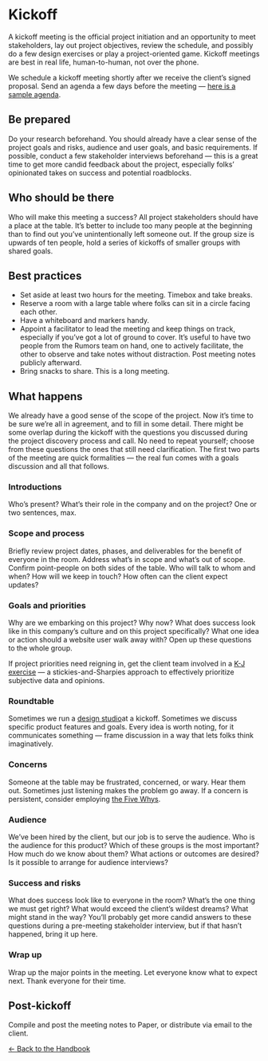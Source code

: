 # Kickoff

A kickoff meeting is the official project initiation and an opportunity to meet stakeholders, lay out project objectives, review the schedule, and possibly do a few design exercises or play a project-oriented game. Kickoff meetings are best in real life, human-to-human, not over the phone.

We schedule a kickoff meeting shortly after we receive the client’s signed proposal. Send an agenda a few days before the meeting — [here is a sample agenda](https://paper.dropbox.com/doc/_Kickoff-meeting-agenda-template--ATm5OihYtbWEOTglXDpvXA0RAg-A5Bmqw5hNOeJoQe3aMGoF).

## Be prepared

Do your research beforehand. You should already have a clear sense of the project goals and risks, audience and user goals, and basic requirements. If possible, conduct a few stakeholder interviews beforehand — this is a great time to get more candid feedback about the project, especially folks’ opinionated takes on success and potential roadblocks.

## Who should be there

Who will make this meeting a success? All project stakeholders should have a place at the table. It’s better to include too many people at the beginning than to find out you’ve unintentionally left someone out. If the group size is upwards of ten people, hold a series of kickoffs of smaller groups with shared goals.

## Best practices

- Set aside at least two hours for the meeting. Timebox and take breaks.
- Reserve a room with a large table where folks can sit in a circle facing each other.
- Have a whiteboard and markers handy.
- Appoint a facilitator to lead the meeting and keep things on track, especially if you’ve got a lot of ground to cover. It’s useful to have two people from the Rumors team on hand, one to actively facilitate, the other to observe and take notes without distraction. Post meeting notes publicly afterward.
- Bring snacks to share. This is a long meeting.

## What happens

We already have a good sense of the scope of the project. Now it’s time to be sure we’re all in agreement, and to fill in some detail. There might be some overlap during the kickoff with the questions you discussed during the project discovery process and call. No need to repeat yourself; choose from these questions the ones that still need clarification. The first two parts of the meeting are quick formalities — the real fun comes with a goals discussion and all that follows.

### Introductions

Who’s present? What’s their role in the company and on the project? One or two sentences, max.

### Scope and process

Briefly review project dates, phases, and deliverables for the benefit of everyone in the room. Address what’s in scope and what’s out of scope. Confirm point-people on both sides of the table. Who will talk to whom and when? How will we keep in touch? How often can the client expect updates?

### Goals and priorities

Why are we embarking on this project? Why now? What does success look like in this company’s culture and on this project specifically? What one idea or action should a website user walk away with? Open up these questions to the whole group.

If project priorities need reigning in, get the client team involved in a [K-J exercise](https://articles.uie.com/kj_technique/) — a stickies-and-Sharpies approach to effectively prioritize subjective data and opinions.

### Roundtable
Sometimes we run a [design studio](http://goodkickoffmeetings.com/2010/04/design-studioprototyping-exercise/)at a kickoff. Sometimes we discuss specific product features and goals. Every idea is worth noting, for it communicates something — frame discussion in a way that lets folks think imaginatively.

### Concerns
Someone at the table may be frustrated, concerned, or wary. Hear them out. Sometimes just listening makes the problem go away. If a concern is persistent, consider employing [the Five Whys](https://hbr.org/2010/04/the-five-whys-for-startups).

### Audience

We’ve been hired by the client, but our job is to serve the audience. Who is the audience for this product? Which of these groups is the most important? How much do we know about them? What actions or outcomes are desired? Is it possible to arrange for audience interviews?

### Success and risks

What does success look like to everyone in the room? What’s the one thing we must get right? What would exceed the client’s wildest dreams? What might stand in the way? You’ll probably get more candid answers to these questions during a pre-meeting stakeholder interview, but if that hasn’t happened, bring it up here.

### Wrap up

Wrap up the major points in the meeting. Let everyone know what to expect next. Thank everyone for their time.

## Post-kickoff

Compile and post the meeting notes to Paper, or distribute via email to the client.

[← Back to the Handbook](../README.md)